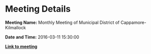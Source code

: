 # Meeting Details

**Meeting Name:** Monthly Meeting of Municipal District of Cappamore-Kilmallock

**Date and Time:** 2016-03-11 15:30:00

**<a href="https://www.limerick.ie/council/whats-on/monthly-meeting-municipal-district-cappamore-kilmallock-25" target="_blank">Link to meeting</a>**

